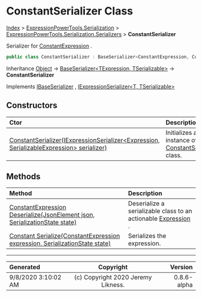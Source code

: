 ﻿# ConstantSerializer Class

[Index](../index.md) > [ExpressionPowerTools.Serialization](ExpressionPowerTools.Serialization.a.md) > [ExpressionPowerTools.Serialization.Serializers](ExpressionPowerTools.Serialization.Serializers.n.md) > **ConstantSerializer**

Serializer for [ConstantExpression](https://docs.microsoft.com/dotnet/api/system.linq.expressions.constantexpression) .

```csharp
public class ConstantSerializer : BaseSerializer<ConstantExpression, Constant>, IExpressionSerializer<ConstantExpression, Constant>, IBaseSerializer
```

Inheritance [Object](https://docs.microsoft.com/dotnet/api/system.object) → [BaseSerializer&lt;TExpression, TSerializable>](ExpressionPowerTools.Serialization.Serializers.BaseSerializer`2.cs.md) → **ConstantSerializer**

Implements  [IBaseSerializer](ExpressionPowerTools.Serialization.Signatures.IBaseSerializer.i.md) ,  [IExpressionSerializer&lt;T, TSerializable>](ExpressionPowerTools.Serialization.Signatures.IExpressionSerializer`2.i.md) 

## Constructors

| Ctor | Description |
| :-- | :-- |
| [ConstantSerializer(IExpressionSerializer&lt;Expression, SerializableExpression> serializer)](ExpressionPowerTools.Serialization.Serializers.ConstantSerializer.ctor.md#constantserializeriexpressionserializerexpression-serializableexpression-serializer) | Initializes a new instance of the [ConstantSerializer](ExpressionPowerTools.Serialization.Serializers.ConstantSerializer.cs.md) class. |
## Methods

| Method | Description |
| :-- | :-- |
| [ConstantExpression Deserialize(JsonElement json, SerializationState state)](ExpressionPowerTools.Serialization.Serializers.ConstantSerializer.Deserialize.m.md) | Deserialize a serializable class to an actionable [Expression](https://docs.microsoft.com/dotnet/api/system.linq.expressions.expression) . |
| [Constant Serialize(ConstantExpression expression, SerializationState state)](ExpressionPowerTools.Serialization.Serializers.ConstantSerializer.Serialize.m.md) | Serializes the expression. |

---

| Generated | Copyright | Version |
| :-- | :-: | --: |
| 9/8/2020 3:10:02 AM | (c) Copyright 2020 Jeremy Likness. | 0.8.6-alpha |
